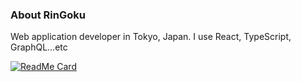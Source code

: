 ### About RinGoku
Web application developer in Tokyo, Japan.
I use React, TypeScript, GraphQL...etc

[![ReadMe Card](https://github-readme-stats.vercel.app/api/pin/?username=RinGoku&repo=github-readme-stats)](https://github.com/anuraghazra/github-readme-stats)
